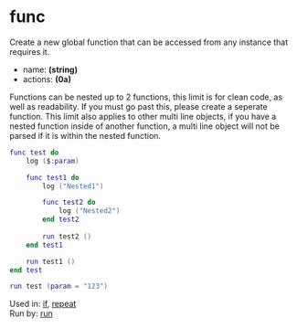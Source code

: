 # func
Create a new global function that can be accessed from any instance that requires it.

- name: **(string)**
- actions: **(0a)**

Functions can be nested up to 2 functions, this limit is for clean code, as well as readability. If you must go past this, please create a seperate function.
This limit also applies to other multi line objects, if you have a nested function inside of another function, a multi line object will not be parsed if it is within the
nested function.

```lua
func test do
    log ($:param)

    func test1 do
        log ("Nested1")

        func test2 do
            log ("Nested2")
        end test2
        
        run test2 ()
    end test1

    run test1 ()
end test

run test (param = "123")
```

Used in: [if](/?md/api/functions/if.md), [repeat](/?md/api/functions/repeat.md)<br>
Run by: [run](/?md/api/keywords/run.md)